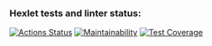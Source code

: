 ### Hexlet tests and linter status:
[![Actions Status](https://github.com/pasadem/frontend-project-lvl3/workflows/hexlet-check/badge.svg)](https://github.com/pasadem/frontend-project-lvl3/actions)
[![Maintainability](https://api.codeclimate.com/v1/badges/43f03fa3da66ae847ed7/maintainability)](https://codeclimate.com/github/pasadem/frontend-project-lvl3/maintainability)
[![Test Coverage](https://api.codeclimate.com/v1/badges/43f03fa3da66ae847ed7/test_coverage)](https://codeclimate.com/github/pasadem/frontend-project-lvl3/test_coverage)
